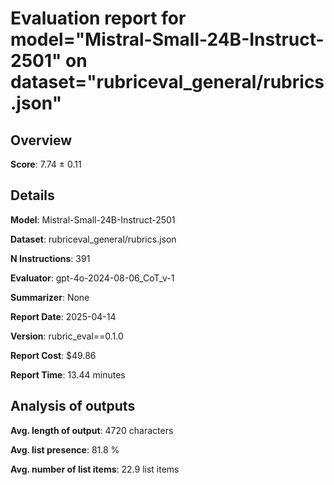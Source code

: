 # Evaluation report for model="Mistral-Small-24B-Instruct-2501" on dataset="rubriceval_general/rubrics.json"

## Overview
**Score**: 7.74 ± 0.11

## Details
**Model**: Mistral-Small-24B-Instruct-2501

**Dataset**: rubriceval_general/rubrics.json

**N Instructions**: 391

**Evaluator**: gpt-4o-2024-08-06_CoT_v-1

**Summarizer**: None

**Report Date**: 2025-04-14

**Version**: rubric_eval==0.1.0

**Report Cost**: $49.86

**Report Time**: 13.44 minutes

## Analysis of outputs
**Avg. length of output**: 4720 characters

**Avg. list presence**: 81.8 %

**Avg. number of list items**: 22.9 list items


